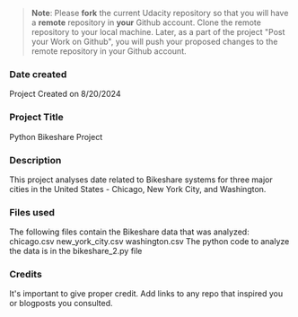 >**Note**: Please **fork** the current Udacity repository so that you will have a **remote** repository in **your** Github account. Clone the remote repository to your local machine. Later, as a part of the project "Post your Work on Github", you will push your proposed changes to the remote repository in your Github account.

### Date created
Project Created on 8/20/2024

### Project Title
Python Bikeshare Project

### Description
This project analyses date related to Bikeshare systems for three major cities in the United States - Chicago, New York City,
and Washington.

### Files used
The following files contain the Bikeshare data that was analyzed:
chicago.csv
new_york_city.csv
washington.csv
The python code to analyze the data is in the bikeshare_2.py file

### Credits
It's important to give proper credit. Add links to any repo that inspired you or blogposts you consulted.

